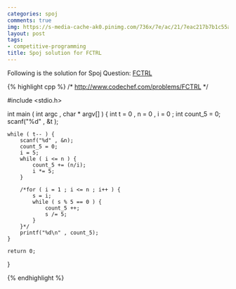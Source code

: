 ```yaml
---
categories: spoj
comments: true
img: https://s-media-cache-ak0.pinimg.com/736x/7e/ac/21/7eac217b7b1c55ab7fd56758e4e181be.jpg
layout: post
tags:
- competitive-programming
title: Spoj solution for FCTRL
---
```


Following is the solution for Spoj Question: [FCTRL](http://www.spoj.com/problems/FCTRL/)

{% highlight cpp %}
/*
http://www.codechef.com/problems/FCTRL
*/

#include <stdio.h>

int main ( int argc , char * argv[] ) {
	int t = 0 , n = 0 , i = 0 ;
	int count_5 = 0;
	scanf("%d" , &t );

	while ( t-- ) {
		scanf("%d" , &n);
		count_5 = 0;
		i = 5;
		while ( i <= n ) {
			count_5 += (n/i);
			i *= 5;
		}

		/*for ( i = 1 ; i <= n ; i++ ) {
			s = i;
			while ( s % 5 == 0 ) {
				count_5 ++;
				s /= 5;
			}
		}*/
		printf("%d\n" , count_5);
	}

	return 0;
}


{% endhighlight %}